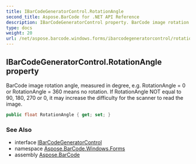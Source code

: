 ```yaml
---
title: IBarCodeGeneratorControl.RotationAngle
second_title: Aspose.BarCode for .NET API Reference
description: IBarCodeGeneratorControl property. BarCode image rotation angle measured in degree e.g. RotationAngle  0 or RotationAngle  360 means no rotation. If RotationAngle NOT equal to 90 180 270 or 0 it may increase the difficulty for the scanner to read the image
type: docs
weight: 20
url: /net/aspose.barcode.windows.forms/ibarcodegeneratorcontrol/rotationangle/
---
```

## IBarCodeGeneratorControl.RotationAngle property

BarCode image rotation angle, measured in degree, e.g. RotationAngle = 0 or RotationAngle = 360 means no rotation. If RotationAngle NOT equal to 90, 180, 270 or 0, it may increase the difficulty for the scanner to read the image.

```csharp
public float RotationAngle { get; set; }
```

### See Also

* interface [IBarCodeGeneratorControl](../)
* namespace [Aspose.BarCode.Windows.Forms](../../../aspose.barcode.windows.forms/)
* assembly [Aspose.BarCode](../../../)


